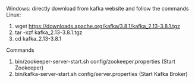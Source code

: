Windows: directly download from kafka website and follow the commands
Linux:
1. wget https://downloads.apache.org/kafka/3.8.1/kafka_2.13-3.8.1.tgz
2. tar -xzf kafka_2.13-3.8.1.tgz
3. cd kafka_2.13-3.8.1

  Commands
1. bin/zookeeper-server-start.sh config/zookeeper.properties (Start Zookeeper)
2. bin/kafka-server-start.sh config/server.properties (Start Kafka Broker)

